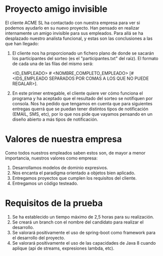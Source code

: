# Proyecto amigo invisible
El cliente ACME SL ha contactado con nuestra empresa para ver si podemos ayudarlo en su nuevo proyecto. Han pensado en realizar internamente un amigo invisible para sus empleados. 
Para allá se ha desplazado nuestro analista funcional, y estas son las conclusiones a las que han llegado:

1) El cliente nos ha proporcionado un fichero plano de donde se sacarán los participantes del sorteo (es el "participantes.txt" del raíz). El formato de cada una de las filas del mismo será: 

    <ID_EMPLEADO> # <NOMBRE_COMPLETO_EMPLEADO> [# <IDS_EMPLEADO SEPARADOS POR COMAS A LOS QUE NO PUEDE REGALAR>]. 

2) En este primer entregable, el cliente quiere ver cómo funciona el programa y ha aceptado que el resultado del sorteo se notifiquen por consola. Nos ha pedido que tengamos en cuenta que para siguientes entregas querrá que se puedan tener distintos tipos de notificación (EMAIL, SMS, etc), por lo que nos pide que vayamos pensando en un diseño abierto a más tipos de notificación.

# Valores de nuestra empresa
Como todos nuestros empleados saben estos son, de mayor a menor importancia, nuestros valores como empresa:
1) Desarrollamos modelos de dominio expresivos.
2) Nos encanta el paradigma orientado a objetos bien aplicado.
3) Entregamos proyectos que cumplen los requisitos del cliente.
4) Entregamos un código testeado.

# Requisitos de la prueba
1) Se ha establecido un tiempo máximo de 2,5 horas para su realización.
2) Se creará un branch con el nombre del candidato para realizar el desarrollo.
3) Se valorará positivamente el uso de spring-boot como framework para el desarrollo del proyecto.
4) Se valorará positivamente el uso de las capacidades de Java 8 cuando aplique (api de streams, expresiones lambda, etc).

